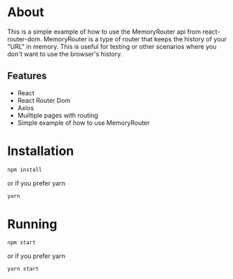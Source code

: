 # About

This is a simple example of how to use the MemoryRouter api from react-router-dom.
MemoryRouter is a type of router that keeps the history of your "URL" in memory.
This is useful for testing or other scenarios where you don't want to use the browser's history.

## Features

-   React
-   React Router Dom
-   Axios
-   Muiltiple pages with routing
-   Simple example of how to use MemoryRouter

# Installation

```bash
npm install
```

or if you prefer yarn

```bash
yarn
```

# Running

```bash
npm start
```

or if you prefer yarn

```bash
yarn start
```
